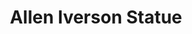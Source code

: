 ---
pid: FS4
title: Allen Iverson Statue
location_transcription: 
zipcode: '19138'
outside_phl: 
neighborhood: West Oak Lane
age: '35'
age_range: 30-39
instagram: 
image_file_name: FS_4.jpg
proposal_transcription: Repaint Allen Iverson on the ware house off 95 near Columbus
  Blvd. and put a statue down Xfinity Live
topic: African Americans,Figure,Sports
topic_summary: 0, 0, 0
type: Sculpture Statue,Other No Form
keywords_other: 
credit: John Newman
image_labels: 
twitter: 
facebook: 
permalink: "/monuments/fs4/"
layout: item-page
---